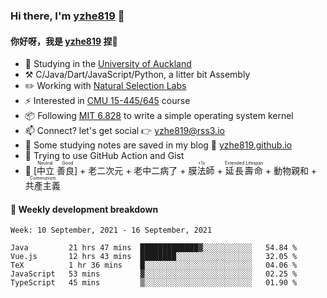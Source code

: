 ### Hi there, I'm [yzhe819](https://github.com/yzhe819) 👋

#### 你好呀，我是 [yzhe819](https://github.com/yzhe819) 捏👋

- 📖 Studying in the [University of Auckland](https://www.auckland.ac.nz/en.html)
- :hammer_and_pick: C/Java/Dart/JavaScript/Python, a litter bit Assembly
- :pencil2: Working with [Natural Selection Labs](https://github.com/NaturalSelectionLabs)
- ⚡ Interested in [CMU 15-445/645](https://15445.courses.cs.cmu.edu/fall2020/) course
- 📦 Following [MIT 6.828](https://pdos.csail.mit.edu/6.828/2018/overview.html) to write a simple operating system kernel
- 📫 Connect? let's get social 👉 yzhe819@rss3.io
- :scroll: Some studying notes are saved in my blog :space_invader: [yzhe819.github.io](https://yzhe819.github.io/)
- 🌟 Trying to use GitHub Action and Gist
- 🔑 <ruby>[中立 善良]<rp>（</rp><rt>Neutral Good</rt><rp>）</rp></ruby> + 老二次元 + 老中二病了 + <ruby>膜法師<rp>（</rp><rt>+1s</rt><rp>）</rp></ruby> + <ruby>延長壽命<rp>（</rp><rt>Extended Lifespan</rt><rp>）</rp></ruby> + 動物親和 + <ruby>共產主義<rp>（</rp><rt>Communism</rt><rp>）</rp></ruby>



#### 📝 Weekly development breakdown

<!--START_SECTION:waka-->
```text
Week: 10 September, 2021 - 16 September, 2021

Java         21 hrs 47 mins  █████████████▓░░░░░░░░░░░   54.84 % 
Vue.js       12 hrs 43 mins  ████████░░░░░░░░░░░░░░░░░   32.05 % 
TeX          1 hr 36 mins    █░░░░░░░░░░░░░░░░░░░░░░░░   04.06 % 
JavaScript   53 mins         ▓░░░░░░░░░░░░░░░░░░░░░░░░   02.25 % 
TypeScript   45 mins         ▒░░░░░░░░░░░░░░░░░░░░░░░░   01.90 % 
```
<!--END_SECTION:waka-->



